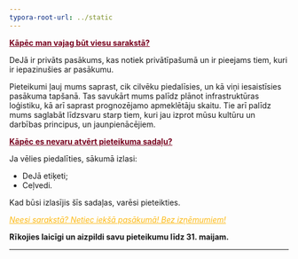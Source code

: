 ```yaml
---
typora-root-url: ../static
---
```


<span style="color:#77011e;"><u>**Kāpēc man vajag būt viesu sarakstā?**</u></span>

DeJā ir privāts pasākums, kas notiek privātīpašumā un ir pieejams tiem, kuri ir iepazinušies ar pasākumu.

Pieteikumi ļauj mums saprast, cik cilvēku piedalīsies, un kā viņi iesaistīsies pasākuma tapšanā. Tas savukārt mums palīdz plānot infrastruktūras loģistiku, kā arī saprast prognozējamo apmeklētāju skaitu. Tie arī palīdz mums saglabāt līdzsvaru starp tiem, kuri jau izprot mūsu kultūru un darbības principus, un jaunpienācējiem.

<span style="color:#77011e;"><u>**Kāpēc es nevaru atvērt pieteikuma sadaļu?**</u></span>

Ja vēlies piedalīties, sākumā izlasi:

- DeJā etiķeti;
- Ceļvedi.



Kad būsi izlasījis šīs sadaļas, varēsi pieteikties.

<span style="color:#fdb913;"><u>*Neesi sarakstā?   Netiec iekšā pasākumā!   Bez izņēmumiem!*</u></span>



**Rīkojies laicīgi un aizpildi savu pieteikumu līdz 31. maijam.**





****

